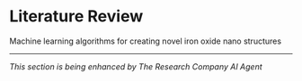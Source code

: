 # Literature Review

Machine learning algorithms for creating novel iron oxide nano structures

---
*This section is being enhanced by The Research Company AI Agent*
